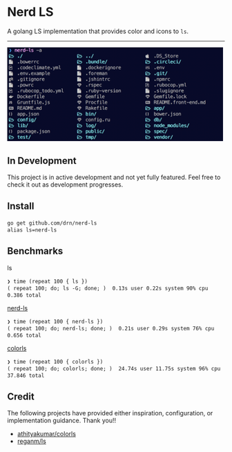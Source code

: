 # Nerd LS

A golang LS implementation that provides color and icons to `ls`.

* * *

<img src="screenshot.png" width="500">

## In Development

This project is in active development and not yet fully featured. Feel free to
check it out as development progresses.

## Install

```
go get github.com/drn/nerd-ls
alias ls=nerd-ls
```

## Benchmarks

ls
```
❯ time (repeat 100 { ls })
( repeat 100; do; ls -G; done; )  0.13s user 0.22s system 90% cpu 0.386 total
```

[nerd-ls](https://github.com/drn/nerd-ls)
```
❯ time (repeat 100 { nerd-ls })
( repeat 100; do; nerd-ls; done; )  0.21s user 0.29s system 76% cpu 0.656 total
```

[colorls](https://github.com/athityakumar/colorls)

```
❯ time (repeat 100 { colorls })
( repeat 100; do; colorls; done; )  24.74s user 11.75s system 96% cpu 37.846 total
```

## Credit

The following projects have provided either inspiration, configuration, or
implementation guidance. Thank you!!

- [athityakumar/colorls](https://github.com/athityakumar/colorls)
- [reganm/ls](https://github.com/reganm/ls)
